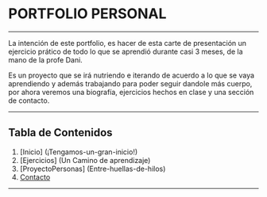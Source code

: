 # PORTFOLIO PERSONAL
***
La intención de este portfolio, es hacer de esta carte de presentación un ejercicio prático de todo
lo que se aprendió durante casi 3 meses, de la mano de la profe Dani.

Es un proyecto que se irá nutriendo e iterando
de acuerdo a lo que se vaya aprendiendo y además
trabajando para poder seguir dandole más cuerpo,
por ahora veremos una biografía, ejercicios hechos en clase y una sección de contacto.

***

## Tabla de Contenidos
1.  [Inicio] (¡Tengamos-un-gran-inicio!)
2.  [Ejercicios] (Un Camino de aprendizaje)
3.  [ProyectoPersonas] (Entre-huellas-de-hilos)
4.  [Contacto](¡Hablemos!)

***

